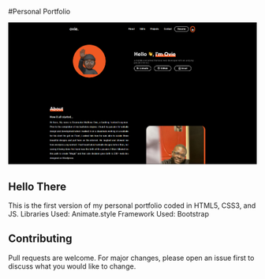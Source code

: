 #Personal Portfolio

![Website Screenshot](./media/screenshot.png)

## Hello There
This is the first version of my personal portfolio coded in HTML5, CSS3, and JS. 
Libraries Used: Animate.style
Framework Used: Bootstrap

## Contributing
Pull requests are welcome. For major changes, please open an issue first to discuss what you would like to change.
